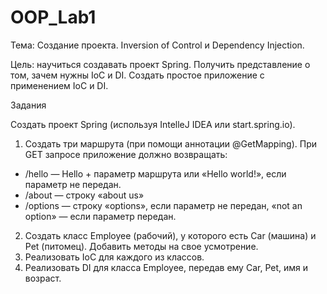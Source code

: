 # OOP_Lab1

Тема: Создание проекта. Inversion of Control и Dependency Injection.

Цель: научиться создавать проект Spring. Получить представление о том, зачем нужны IoC и DI. Создать простое приложение с применением IoC и DI.

Задания

Создать проект Spring (используя IntelleJ IDEA или start.spring.io).
1. Создать три маршрута (при помощи аннотации @GetMapping). При GET запросе приложение должно возвращать:
- /hello — Hello + параметр маршрута или «Hello world!», если параметр не передан.
- /about — строку «about us»
- /options — строку «options», если параметр не передан, «not an option» — если параметр передан.
2. Создать класс Employee (рабочий), у которого есть Car (машина) и Pet (питомец). Добавить методы на свое усмотрение.
3. Реализовать IoC для каждого из классов.
4. Реализовать DI для класса Employee, передав ему Car, Pet, имя и возраст.
